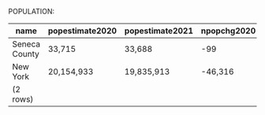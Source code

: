 POPULATION:

|     name      | popestimate2020 | popestimate2021 | npopchg2020 | npopchg2021 | births2020 | births2021 | deaths2020 | deaths2021 | naturalchg2020 | naturalchg2021 | internationalmig2020 | internationalmig2021 | domesticmig2020 | domesticmig2021 | netmig2020 | netmig2021 | rbirth2021 | rdeath2021 | rnaturalchg2021 | rinternationalmig2021 | rdomesticmig2021 | rnetmig2021 |
|---------------|-----------------|-----------------|-------------|-------------|------------|------------|------------|------------|----------------|----------------|----------------------|----------------------|-----------------|-----------------|------------|------------|------------|------------|-----------------|-----------------------|------------------|-------------|
| Seneca County | 33,715          | 33,688          | -99         | -27         | 66         | 362        | 100        | 388        | -34            | -26            | 0                    | 9                    | -63             | -17             | -63        | -8         |      10.74 |      11.51 |           -0.77 |                  0.27 |            -0.50 |       -0.24|
| New York      | 20,154,933      | 19,835,913      | -46,316     | -319,020    | 53,740     | 210,640    | 46,447     | 192,137    | 7,293          | 18,503         | 553                  | 18,307               | -54,072         | -352,185        | -53,519    | -333,878   |      10.53 |       9.61 |            0.93 |                  0.92 |           -17.61 |      -16.70|
|(2 rows)|

